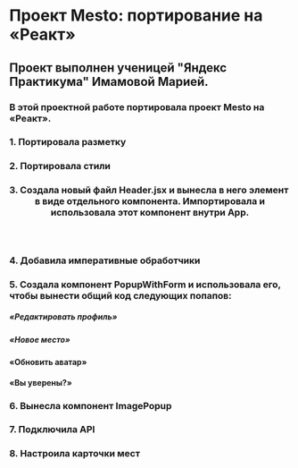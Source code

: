 # Проект Mesto: портирование на «Реакт»

## Проект выполнен ученицей "Яндекс Практикума" Имамовой Марией.
### В этой проектной работе портировала проект Mesto на «Реакт».
### 1. Портировала разметку
### 2. Портировала стили
### 3. Создала новый файл Header.jsx и вынесла в него элемент <header> в виде отдельного компонента. Импортировала и использовала этот компонент внутри App. 
### 4. Добавила императивные обработчики
### 5. Создала компонент PopupWithForm и использовала его, чтобы вынести общий код следующих попапов:
##### «Редактировать профиль»
##### «Новое место»
#### «Обновить аватар»
#### «Вы уверены?»

### 6. Вынесла компонент ImagePopup
### 7. Подключила API
### 8. Настроила карточки мест

